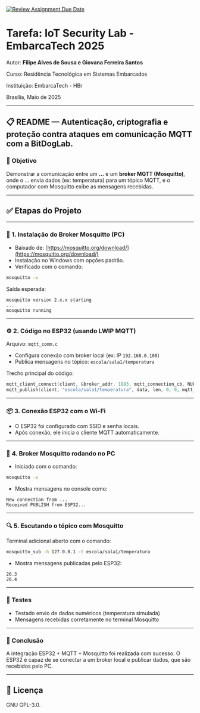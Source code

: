 [![Review Assignment Due Date](https://classroom.github.com/assets/deadline-readme-button-22041afd0340ce965d47ae6ef1cefeee28c7c493a6346c4f15d667ab976d596c.svg)](https://classroom.github.com/a/G8V_0Zaq)

# Tarefa: IoT Security Lab - EmbarcaTech 2025

Autor: **Filipe Alves de Sousa e Giovana Ferreira Santos**

Curso: Residência Tecnológica em Sistemas Embarcados

Instituição: EmbarcaTech - HBr

Brasília, Maio de 2025

---

## 📋 README — Autenticação, criptografia e proteção contra ataques em comunicação MQTT com a BitDogLab.

### 📌 Objetivo

Demonstrar a comunicação entre um **...** e um **broker MQTT (Mosquitto)**, onde o ... envia dados (ex: temperatura) para um tópico MQTT, e o computador com Mosquitto exibe as mensagens recebidas.

---

## ✅ Etapas do Projeto

---

### 🧩️ **1. Instalação do Broker Mosquitto (PC)**

* Baixado de: [https://mosquitto.org/download/](https://mosquitto.org/download/)
* Instalação no Windows com opções padrão.
* Verificado com o comando:

```bash
mosquitto -v
```

Saída esperada:

```
mosquitto version 2.x.x starting
...
mosquitto running
```

---

### ⚙️ **2. Código no ESP32 (usando LWIP MQTT)**

Arquivo: `mqtt_comm.c`

* Configura conexão com broker local (ex: IP `192.168.0.100`)
* Publica mensagens no tópico: `escola/sala1/temperatura`

Trecho principal do código:

```c
mqtt_client_connect(client, &broker_addr, 1883, mqtt_connection_cb, NULL, &ci);
mqtt_publish(client, "escola/sala1/temperatura", data, len, 0, 0, mqtt_pub_request_cb, NULL);
```

---

### 📦 **3. Conexão ESP32 com o Wi-Fi**

* O ESP32 foi configurado com SSID e senha locais.
* Após conexão, ele inicia o cliente MQTT automaticamente.

---

### 📡 **4. Broker Mosquitto rodando no PC**

* Iniciado com o comando:

```bash
mosquitto -v
```

* Mostra mensagens no console como:

```
New connection from ...
Received PUBLISH from ESP32...
```

---

### 🔍 **5. Escutando o tópico com Mosquitto**

Terminal adicional aberto com o comando:

```bash
mosquitto_sub -h 127.0.0.1 -t escola/sala1/temperatura
```

* Mostra mensagens publicadas pelo ESP32:

```
26.3
26.4
```

---

### 🔪 Testes

* Testado envio de dados numéricos (temperatura simulada)
* Mensagens recebidas corretamente no terminal Mosquitto

---

### 📝 Conclusão

A integração ESP32 + MQTT + Mosquitto foi realizada com sucesso. O ESP32 é capaz de se conectar a um broker local e publicar dados, que são recebidos pelo PC.

---

## 📜 Licença
GNU GPL-3.0.
